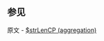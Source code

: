 

## 参见

原文 - [$strLenCP (aggregation)]( https://docs.mongodb.com/manual/reference/operator/aggregation/strLenCP/ )

